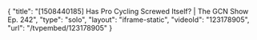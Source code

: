 {
    "title": "[1508440185] Has Pro Cycling Screwed Itself? | The GCN Show Ep. 242",
    "type": "solo",
    "layout": "iframe-static",
    "videoId": "123178905",
    "url": "\/tvpembed\/123178905"
}